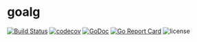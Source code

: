 # goalg

[![Build Status](https://travis-ci.org/wongoo/goalg.png?branch=master)](https://travis-ci.org/wongoo/goalg)
[![codecov](https://codecov.io/gh/wongoo/goalg/branch/master/graph/badge.svg)](https://codecov.io/gh/wongoo/goalg)
[![GoDoc](https://godoc.org/github.com/vogo/goalg?status.svg)](https://godoc.org/github.com/vogo/goalg)
[![Go Report Card](https://goreportcard.com/badge/github.com/vogo/goalg)](https://goreportcard.com/report/github.com/vogo/goalg)
![license](https://img.shields.io/badge/license-Apache--2.0-green.svg)
